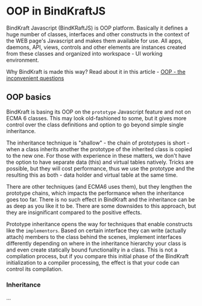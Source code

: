 # OOP in BindKraftJS

BindKraft Javascript (BindKRaftJS) is OOP platform. Basically it defines a huge number of classes, interfaces and other constructs in the context of the WEB page's Javascript and makes them available for use. All apps, daemons, API, views, controls  and other elements are instances created from these classes and organized into workspace - UI working environment.

Why BindKraft is made this way? Read about it in this article - [OOP - the inconvenient questions](OOP-Questions.md)

## OOP basics

BindKraft is basing its OOP on the `prototype` Javascript feature and not on ECMA 6 classes. This may look old-fashioned to some, but it gives more control over the class definitions and option to go beyond simple single inheritance.

The inheritance technique is "shallow" - the chain of prototypes is short - when a class inherits another the prototype of the inherited class is copied to the new one. For those with experience in these matters, we don't have the option to have separate data (this) and virtual tables natively. Tricks are possible, but they will cost performance, thus we use the prototype and the resulting this as both - data holder and virtual table at the same time.

There are other techniques (and ECMA6 uses them), but they lengthen the prototype chains, which impacts the performance when the inheritance goes too far. There is no such effect in BindKraft and the inheritance can be as deep as you like it to be. There are some downsides to this approach, but they are insignificant compared to the positive effects.

Prototype inheritance opens the way for techniques that enable constructs like the `implementors`. Based on certain interface they can write (actually attach) members to the class behind the scenes, implement interfaces differently depending on where in the inheritance hierarchy your class is and even create statically bound functionality in a class. This is not a compilation process, but if you compare this initial phase of the BindKraft initialization to a compiler processing, the effect is that your code can control its compilation.

### Inheritance

...

